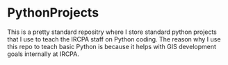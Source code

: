 # PythonProjects
This is a pretty standard repositry where I store standard python projects that I use to teach the IRCPA staff on Python coding.
The reason why I use this repo to teach basic Python is because it helps with GIS development goals internally at IRCPA.
